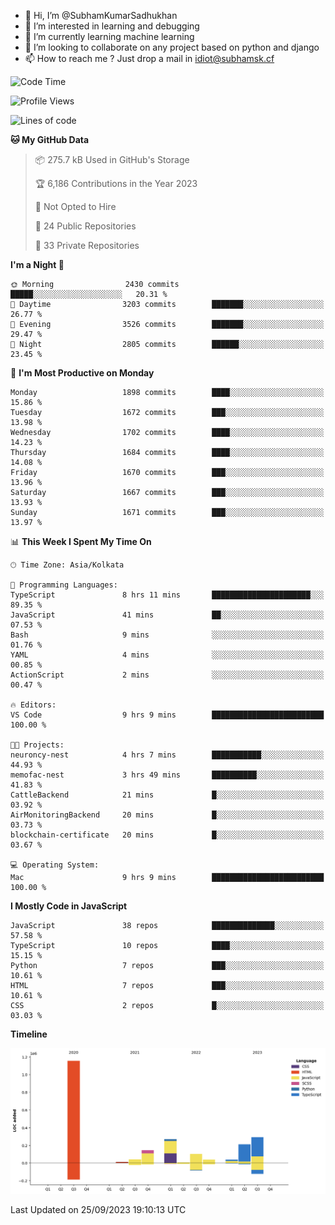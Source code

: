 - 👋 Hi, I’m @SubhamKumarSadhukhan
- 👀 I’m interested in learning and debugging
- 🌱 I’m currently learning machine learning
- 💞️ I’m looking to collaborate on any project based on python and django
- 📫 How to reach me ?
      Just drop a mail in idiot@subhamsk.cf

<!---
SubhamKumarSadhukhan/SubhamKumarSadhukhan is a ✨ special ✨ repository because its `README.md` (this file) appears on your GitHub profile.
You can click the Preview link to take a look at your changes.
--->


<!--START_SECTION:waka-->
![Code Time](http://img.shields.io/badge/Code%20Time-1%2C581%20hrs%208%20mins-blue)

![Profile Views](http://img.shields.io/badge/Profile%20Views-24-blue)

![Lines of code](https://img.shields.io/badge/From%20Hello%20World%20I%27ve%20Written-2.3%20million%20lines%20of%20code-blue)

**🐱 My GitHub Data** 

> 📦 275.7 kB Used in GitHub's Storage 
 > 
> 🏆 6,186 Contributions in the Year 2023
 > 
> 🚫 Not Opted to Hire
 > 
> 📜 24 Public Repositories 
 > 
> 🔑 33 Private Repositories 
 > 
**I'm a Night 🦉** 

```text
🌞 Morning                2430 commits        █████░░░░░░░░░░░░░░░░░░░░   20.31 % 
🌆 Daytime                3203 commits        ███████░░░░░░░░░░░░░░░░░░   26.77 % 
🌃 Evening                3526 commits        ███████░░░░░░░░░░░░░░░░░░   29.47 % 
🌙 Night                  2805 commits        ██████░░░░░░░░░░░░░░░░░░░   23.45 % 
```
📅 **I'm Most Productive on Monday** 

```text
Monday                   1898 commits        ████░░░░░░░░░░░░░░░░░░░░░   15.86 % 
Tuesday                  1672 commits        ███░░░░░░░░░░░░░░░░░░░░░░   13.98 % 
Wednesday                1702 commits        ████░░░░░░░░░░░░░░░░░░░░░   14.23 % 
Thursday                 1684 commits        ████░░░░░░░░░░░░░░░░░░░░░   14.08 % 
Friday                   1670 commits        ███░░░░░░░░░░░░░░░░░░░░░░   13.96 % 
Saturday                 1667 commits        ███░░░░░░░░░░░░░░░░░░░░░░   13.93 % 
Sunday                   1671 commits        ███░░░░░░░░░░░░░░░░░░░░░░   13.97 % 
```


📊 **This Week I Spent My Time On** 

```text
🕑︎ Time Zone: Asia/Kolkata

💬 Programming Languages: 
TypeScript               8 hrs 11 mins       ██████████████████████░░░   89.35 % 
JavaScript               41 mins             ██░░░░░░░░░░░░░░░░░░░░░░░   07.53 % 
Bash                     9 mins              ░░░░░░░░░░░░░░░░░░░░░░░░░   01.76 % 
YAML                     4 mins              ░░░░░░░░░░░░░░░░░░░░░░░░░   00.85 % 
ActionScript             2 mins              ░░░░░░░░░░░░░░░░░░░░░░░░░   00.47 % 

🔥 Editors: 
VS Code                  9 hrs 9 mins        █████████████████████████   100.00 % 

🐱‍💻 Projects: 
neuroncy-nest            4 hrs 7 mins        ███████████░░░░░░░░░░░░░░   44.93 % 
memofac-nest             3 hrs 49 mins       ██████████░░░░░░░░░░░░░░░   41.83 % 
CattleBackend            21 mins             █░░░░░░░░░░░░░░░░░░░░░░░░   03.92 % 
AirMonitoringBackend     20 mins             █░░░░░░░░░░░░░░░░░░░░░░░░   03.73 % 
blockchain-certificate   20 mins             █░░░░░░░░░░░░░░░░░░░░░░░░   03.67 % 

💻 Operating System: 
Mac                      9 hrs 9 mins        █████████████████████████   100.00 % 
```

**I Mostly Code in JavaScript** 

```text
JavaScript               38 repos            ██████████████░░░░░░░░░░░   57.58 % 
TypeScript               10 repos            ████░░░░░░░░░░░░░░░░░░░░░   15.15 % 
Python                   7 repos             ███░░░░░░░░░░░░░░░░░░░░░░   10.61 % 
HTML                     7 repos             ███░░░░░░░░░░░░░░░░░░░░░░   10.61 % 
CSS                      2 repos             █░░░░░░░░░░░░░░░░░░░░░░░░   03.03 % 
```



**Timeline**

![Lines of Code chart](https://raw.githubusercontent.com/SubhamKumarSadhukhan/SubhamKumarSadhukhan/main/assets/bar_graph.png)


 Last Updated on 25/09/2023 19:10:13 UTC
<!--END_SECTION:waka-->
